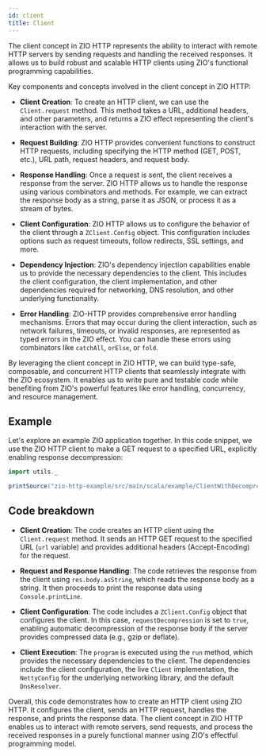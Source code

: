 ```yaml
---
id: client
title: Client
---
```


The client concept in ZIO HTTP represents the ability to interact with remote HTTP servers by sending requests and handling the received responses. It allows us to build robust and scalable HTTP clients using ZIO's functional programming capabilities.

Key components and concepts involved in the client concept in ZIO HTTP:

- **Client Creation**: To create an HTTP client, we can use the `Client.request` method. This method takes a URL, additional headers, and other parameters, and returns a ZIO effect representing the client's interaction with the server.

- **Request Building**: ZIO HTTP provides convenient functions to construct HTTP requests, including specifying the HTTP method (GET, POST, etc.), URL path, request headers, and request body.

- **Response Handling**: Once a request is sent, the client receives a response from the server. ZIO HTTP allows us to handle the response using various combinators and methods. For example, we can extract the response body as a string, parse it as JSON, or process it as a stream of bytes.

- **Client Configuration**: ZIO HTTP allows us to configure the behavior of the client through a `ZClient.Config` object. This configuration includes options such as request timeouts, follow redirects, SSL settings, and more.

- **Dependency Injection**: ZIO's dependency injection capabilities enable us to provide the necessary dependencies to the client. This includes the client configuration, the client implementation, and other dependencies required for networking, DNS resolution, and other underlying functionality.

- **Error Handling**: ZIO-HTTP provides comprehensive error handling mechanisms. Errors that may occur during the client interaction, such as network failures, timeouts, or invalid responses, are represented as typed errors in the ZIO effect. You can handle these errors using combinators like `catchAll`, `orElse`, or `fold`.

By leveraging the client concept in ZIO HTTP, we can build type-safe, composable, and concurrent HTTP clients that seamlessly integrate with the ZIO ecosystem. It enables us to write pure and testable code while benefiting from ZIO's powerful features like error handling, concurrency, and resource management.

## Example

Let's explore an example ZIO application together. In this code snippet, we use the ZIO HTTP client to make a GET request to a specified URL, explicitly enabling response decompression: 

```scala mdoc:passthrough
import utils._

printSource("zio-http-example/src/main/scala/example/ClientWithDecompression.scala")
```

## Code breakdown
    
- **Client Creation**: The code creates an HTTP client using the `Client.request` method. It sends an HTTP GET request to the specified URL (`url` variable) and provides additional headers (Accept-Encoding) for the request.

- **Request and Response Handling**: The code retrieves the response from the client using `res.body.asString`, which reads the response body as a string. It then proceeds to print the response data using `Console.printLine`.

- **Client Configuration**: The code includes a `ZClient.Config` object that configures the client. In this case, `requestDecompression` is set to `true`, enabling automatic decompression of the response body if the server provides compressed data (e.g., gzip or deflate).

- **Client Execution**: The `program` is executed using the `run` method, which provides the necessary dependencies to the client. The dependencies include the client configuration, the live `Client` implementation, the `NettyConfig` for the underlying networking library, and the default `DnsResolver`.

Overall, this code demonstrates how to create an HTTP client using ZIO HTTP. It configures the client, sends an HTTP request, handles the response, and prints the response data. The client concept in ZIO HTTP enables us to interact with remote servers, send requests, and process the received responses in a purely functional manner using ZIO's effectful programming model.
